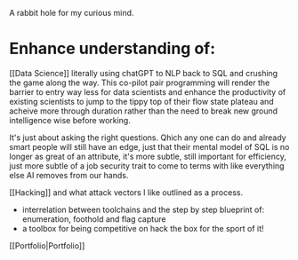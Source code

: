 A rabbit hole for my curious mind.

# Enhance understanding of:

[[Data Science]] literally using chatGPT to NLP back to SQL and crushing the game along the way. This co-pilot pair programming will render the barrier to entry way less for data scientists and enhance the productivity of existing scientists to jump to the tippy top of their flow state plateau and acheive more through duration rather than the need to break new ground intelligence wise before working. 

It's just about asking the right questions. Qhich any one can do and already smart people will still have an edge, just that their mental model of SQL is no longer as great of an attribute, it's more subtle, still important for efficiency, just more subtle of a job security trait to come to terms with like everything else AI removes from our hands.

[[Hacking]] and what attack vectors I like outlined as a process.
- interrelation between toolchains and the step by step blueprint of: enumeration, foothold and flag capture
- a toolbox for being competitive on hack the box for the sport of it!



[[Portfolio|Portfolio]]
